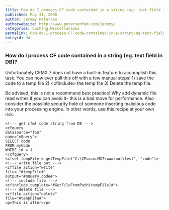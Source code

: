 ```yaml
---
title: How do I process CF code contained in a string (eg. text field in DB)?
published: May 31, 2006
author: Jeremy Petersen
authorwebsite: http://www.petersenfam.com/jeremy/
categories: Caching,Miscellaneous
permalink: How-do-I-process-CF-code-contained-in-a-string-eg-text-field-in-DB.html
entryid: 94
---
```


<h3>How do I process CF code contained in a string (eg. text field in DB)?</h3>

<p>
Unfortunately CFMX 7 does not have a built-in feature to accomplish this task.  You can how ever pull this off with a few manual steps: 1) save the code to a temp file 2) &lt;cfinclude&gt; the temp file 3) Delete the temp file.  
</p>

<p>
Be advised, this is not a recommend best practice!  Why add dynamic file read writes if you can avoid it- this is a bad move for performance.  Also consider the possible security hole of someone inserting malicious code into your processing engine. In other words, use this recipe at your own risk.   
</p>

<pre><code class="language-markup">&lt;!--- get cfml code string from DB ---&gt;
&lt;cfquery 
datasource=&quot;foo&quot; 
name=&quot;mQuery&quot;&gt;
SELECT code 
FROM myCode
WHERE id = 1
&lt;/cfquery&gt;
&lt;cfset tempFile = getTempFile(&quot;C:\CFusionMX7\wwwroot\test&quot;, &quot;code&quot;)&gt;
&lt;!--- write file out ---&gt;
&lt;cffile action=&quot;write&quot;
file= &quot;#tempFile#&quot;
output=&quot;#mQuery.code#&quot;&gt;
&lt;!--- include file ---&gt;
&lt;cfinclude template=&quot;#GetFileFromPath(tempFile)#&quot;&gt;
&lt;!--- delete file ---&gt;
&lt;cffile action=&quot;delete&quot;
file=&quot;#tempFile#&quot;&gt;  
&lt;p&gt;This is after&lt;/p&gt;
</code></pre>



